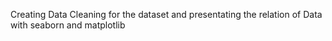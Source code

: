 Creating Data Cleaning for the dataset and presentating the relation of Data with seaborn and matplotlib
